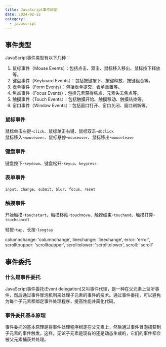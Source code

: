 ```yaml
---
title: JavaScript事件绑定
date: 2024-02-12
category:
  - javascript
---
```



<!-- more -->

## 事件类型

JavaScript事件类型有以下几种：
1. 鼠标事件（Mouse Events）：包括点击、双击、鼠标移入移出、鼠标按下释放等。
2. 键盘事件（Keyboard Events）：包括按键按下、按键释放、按键组合等。
3. 表单事件（Form Events）：包括表单提交、表单重置等。
4. 焦点事件（Focus Events）：包括元素获得焦点、元素失去焦点等。
5. 触摸事件（Touch Events）：包括触摸开始、触摸移动、触摸结束等。
6. 窗口事件（Window Events）：包括窗口打开、窗口关闭、窗口刷新等。

### 鼠标事件

鼠标单击左键-`click`、鼠标单击右键、鼠标双击-`dbclick`  
鼠标移入-`mouseover`、鼠标悬停-`mouseover`、鼠标移出-`mouseleave`


### 键盘事件

键盘按下-`keydown`、键盘松开-`keyup`、`keypress`

### 表单事件

`input`、`change`、`submit`、`blur`、`focus`、`reset`

### 触摸事件
开始触摸-`touchstart`、触摸移动-`touchmove`、触摸结束-`touchend`、触摸打算-`touchcancel`

轻按-`tap`、长按-`longtap`

columnchange: 'columnchange',
linechange: 'linechange',
error: 'error',
scrolltoupper: 'scrolltoupper',
scrolltolower: 'scrolltolower',
scroll: 'scroll'


## 事件委托

### 什么是事件委托

JavaScript事件委托(Event delegation)又叫事件代理，是一种在父元素上监听事件，然后通过事件冒泡机制来处理子元素的事件的技术。通过事件委托，可以避免为每个子元素都绑定事件处理程序，提高性能并简化代码。

### 事件委托基本原理

事件委托的基本原理是将事件处理程序绑定在父元素上，然后通过事件冒泡捕获到子元素的事件触发。这样，无论子元素是现有的还是动态生成的，它们的事件都会被父元素捕获并处理。

